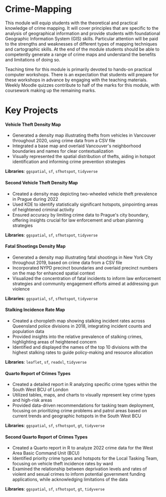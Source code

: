 # Crime-Mapping

This module will equip students with the theoretical and practical knowledge of crime mapping. It will cover principles that are specific to the analysis of geographical information and provide students with foundational Geographic Information System (GIS) skills. Particular attention will be paid to the strengths and weaknesses of different types of mapping techniques and cartographic skills. At the end of the module students should be able to competently generate a range of crime maps and understand the benefits and limitations of doing so.

Teaching time for this module is primarily devoted to hands-on practical computer workshops. There is an expectation that students will prepare for these workshops in advance by engaging with the teaching materials. Weekly Moodle quizzes contribute to half of the marks for this module, with coursework making up the remaining marks.

# Key Projects

#### Vehicle Theft Density  Map
* Generated a density map illustrating thefts from vehicles in Vancouver throughout 2020, using crime data from a CSV file
* Integrated a base map and overlaid Vancouver's neighborhood boundaries and names for clear contextualization
* Visually represented the spatial distribution of thefts, aiding in hotspot identification and informing crime prevention strategies

**Libraries**: `ggspatial`, `sf`, `sfhotspot`, `tidyverse`

#### Second Vehicle Theft Density Map
* Created a density map depicting two-wheeled vehicle theft prevalence in Prague during 2022
* Used KDE to identify statistically significant hotspots, pinpointing areas of heightened criminal activity
* Ensured accuracy by limiting crime data to Prague's city boundary, offering insights crucial for law enforcement and urban planning strategies

**Libraries**: `ggspatial`, `sf`, `sfhotspot`, `tidyverse`

#### Fatal Shootings Density Map
* Generated a density map illustrating fatal shootings in New York City throughout 2019, based on crime data from a CSV file
* Incorporated NYPD precinct boundaries and overlaid precinct numbers on the map for enhanced spatial context
* Visualized the concentration of fatal incidents to inform law enforcement strategies and community engagement efforts aimed at addressing gun violence
  
**Libraries**: `ggspatial`, `sf`, `sfhotspot`, `tidyverse`

#### Stalking Incidence Rate Map
* Created a choropleth map showing stalking incident rates across Queensland police divisions in 2018, integrating incident counts and population data
* Provided insights into the relative prevalence of stalking crimes, highlighting areas of heightened concern
* Identified and displayed the names of the top 10 divisions with the highest stalking rates to guide policy-making and resource allocation

**Libraries**: `leaflet`, `sf`, `readxl`, `tidyverse`

#### Quarto Report of Crimes Types 
* Created a detailed report in R analyzing specific crime types within the South West BCU of London
* Utilized tables, maps, and charts to visually represent key crime types and high-risk areas
* Provided data-driven recommendations for tasking team deployment, focusing on prioritizing crime problems and patrol areas based on current trends and geographic hotspots in the South West BCU

**Libraries**: `ggspatial`, `sf`, `sfhotspot`, `gt`, `tidyverse`

#### Second Quarto Report of Crimes Types
* Created a Quarto report in R to analyze 2022 crime data for the West Area Basic Command Unit (BCU)
* Identified priority crime types and hotspots for the Local Tasking Team, focusing on vehicle theft incidence rates by ward
* Examined the relationship between deprivation levels and rates of violent and sexual crimes to inform potential government funding applications, while acknowledging limitations of the data

**Libraries**: `ggspatial`, `sf`, `sfhotspot`, `gt`, `tidyverse`

